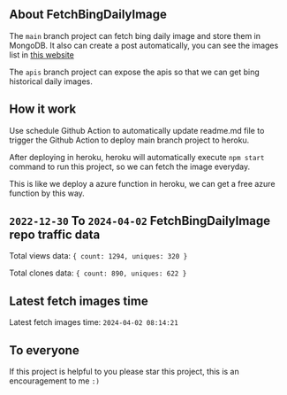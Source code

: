 ## About FetchBingDailyImage

The `main` branch project can fetch bing daily image and store them in MongoDB.
It also can create a post automatically, you can see the images list in [this website](https://oursalbum.netlify.app)

The `apis` branch project can expose the apis so that we can get bing historical daily images.

## How it work

Use schedule Github Action to automatically update readme.md file to trigger the Github Action to deploy main branch project to heroku.

After deploying in heroku, heroku will automatically execute `npm start` command to run this project, so we can fetch the image everyday.

This is like we deploy a azure function in heroku, we can get a free azure function by this way.

## `2022-12-30` To `2024-04-02` FetchBingDailyImage repo traffic data

Total views data: `{ count: 1294, uniques: 320 }`

Total clones data: `{ count: 890, uniques: 622 }`

## Latest fetch images time

Latest fetch images time: `2024-04-02 08:14:21`

## To everyone

If this project is helpful to you please star this project, this is an encouragement to me `:)`



